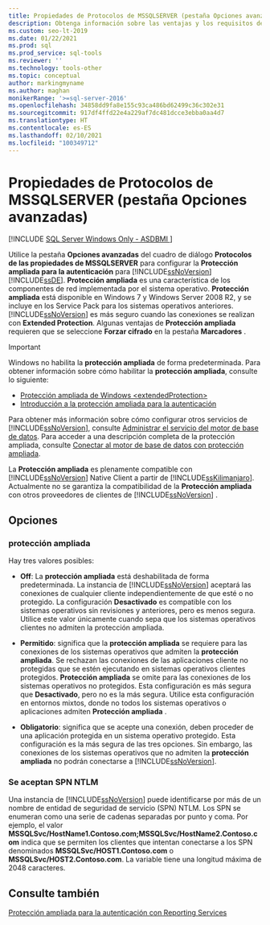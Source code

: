 ```yaml
---
title: Propiedades de Protocolos de MSSQLSERVER (pestaña Opciones avanzadas)
description: Obtenga información sobre las ventajas y los requisitos de la protección ampliada para la autenticación para el Motor de base de datos de SQL Server. Vea cómo habilitarla y configurarla.
ms.custom: seo-lt-2019
ms.date: 01/22/2021
ms.prod: sql
ms.prod_service: sql-tools
ms.reviewer: ''
ms.technology: tools-other
ms.topic: conceptual
author: markingmyname
ms.author: maghan
monikerRange: '>=sql-server-2016'
ms.openlocfilehash: 34858dd9fa8e155c93ca486bd62499c36c302e31
ms.sourcegitcommit: 917df4ffd22e4a229af7dc481dcce3ebba0aa4d7
ms.translationtype: HT
ms.contentlocale: es-ES
ms.lasthandoff: 02/10/2021
ms.locfileid: "100349712"
---
```

# <a name="protocols-for-mssqlserver-properties-advanced-tab"></a>Propiedades de Protocolos de MSSQLSERVER (pestaña Opciones avanzadas)

[!INCLUDE [SQL Server Windows Only - ASDBMI ](../../includes/applies-to-version/sql-windows-only-asdbmi.md)]

Utilice la pestaña **Opciones avanzadas** del cuadro de diálogo **Protocolos de las propiedades de MSSQLSERVER** para configurar la **Protección ampliada para la autenticación** para [!INCLUDE[ssNoVersion](../../includes/ssnoversion-md.md)] [!INCLUDE[ssDE](../../includes/ssde-md.md)]. **Protección ampliada** es una característica de los componentes de red implementada por el sistema operativo. **Protección ampliada** está disponible en Windows 7 y Windows Server 2008 R2, y se incluye en los Service Pack para los sistemas operativos anteriores. [!INCLUDE[ssNoVersion](../../includes/ssnoversion-md.md)] es más seguro cuando las conexiones se realizan con **Extended Protection**. Algunas ventajas de **Protección ampliada** requieren que se seleccione **Forzar cifrado** en la pestaña **Marcadores** .

> [!IMPORTANT]  
> Windows no habilita la **protección ampliada** de forma predeterminada. Para obtener información sobre cómo habilitar la **protección ampliada**, consulte lo siguiente:
> - [Protección ampliada de Windows \<extendedProtection\>](/iis/configuration/system.webserver/security/authentication/windowsauthentication/extendedprotection/)
> - [Introducción a la protección ampliada para la autenticación](/dotnet/framework/wcf/feature-details/extended-protection-for-authentication-overview)

Para obtener más información sobre cómo configurar otros servicios de [!INCLUDE[ssNoVersion](../../includes/ssnoversion-md.md)], consulte [Administrar el servicio del motor de base de datos](../../database-engine/configure-windows/manage-the-database-engine-services.md). Para acceder a una descripción completa de la protección ampliada, consulte [Conectar al motor de base de datos con protección ampliada](../../database-engine/configure-windows/connect-to-the-database-engine-using-extended-protection.md).

La **Protección ampliada** es plenamente compatible con [!INCLUDE[ssNoVersion](../../includes/ssnoversion-md.md)] Native Client a partir de [!INCLUDE[ssKilimanjaro](../../includes/sskilimanjaro-md.md)]. Actualmente no se garantiza la compatibilidad de la **Protección ampliada** con otros proveedores de clientes de [!INCLUDE[ssNoVersion](../../includes/ssnoversion-md.md)] .

## <a name="options"></a>Opciones

### <a name="extended-protection"></a>protección ampliada

Hay tres valores posibles:  

- **Off**: La **protección ampliada** está deshabilitada de forma predeterminada. La instancia de [!INCLUDE[ssNoVersion](../../includes/ssnoversion-md.md)] aceptará las conexiones de cualquier cliente independientemente de que esté o no protegido. La configuración **Desactivado** es compatible con los sistemas operativos sin revisiones y anteriores, pero es menos segura. Utilice este valor únicamente cuando sepa que los sistemas operativos clientes no admiten la protección ampliada.

- **Permitido**: significa que la **protección ampliada** se requiere para las conexiones de los sistemas operativos que admiten la **protección ampliada**. Se rechazan las conexiones de las aplicaciones cliente no protegidas que se estén ejecutando en sistemas operativos clientes protegidos. **Protección ampliada** se omite para las conexiones de los sistemas operativos no protegidos. Esta configuración es más segura que **Desactivado**, pero no es la más segura. Utilice esta configuración en entornos mixtos, donde no todos los sistemas operativos o aplicaciones admiten **Protección ampliada** .

- **Obligatorio**: significa que se acepte una conexión, deben proceder de una aplicación protegida en un sistema operativo protegido. Esta configuración es la más segura de las tres opciones. Sin embargo, las conexiones de los sistemas operativos que no admiten la **protección ampliada** no podrán conectarse a [!INCLUDE[ssNoVersion](../../includes/ssnoversion-md.md)].

### <a name="accepted-ntlm-spns"></a>Se aceptan SPN NTLM

Una instancia de [!INCLUDE[ssNoVersion](../../includes/ssnoversion-md.md)] puede identificarse por más de un nombre de entidad de seguridad de servicio (SPN) NTLM. Los SPN se enumeran como una serie de cadenas separadas por punto y coma. Por ejemplo, el valor **MSSQLSvc/HostName1.Contoso.com;MSSQLSvc/HostName2.Contoso.com** indica que se permiten los clientes que intentan conectarse a los SPN denominados **MSSQLSvc/HOST1.Contoso.com** o **MSSQLSvc/HOST2.Contoso.com**. La variable tiene una longitud máxima de 2048 caracteres.

## <a name="see-also"></a>Consulte también

[Protección ampliada para la autenticación con Reporting Services](../../reporting-services/security/extended-protection-for-authentication-with-reporting-services.md)